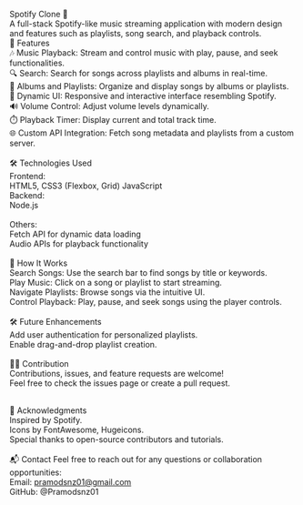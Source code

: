 Spotify Clone 🎵
<br>
A full-stack Spotify-like music streaming application with modern design and features such as playlists, song search, and playback controls.
<br>
🚀 Features<br>
🎶 Music Playback: Stream and control music with play, pause, and seek functionalities.<br>
🔍 Search: Search for songs across playlists and albums in real-time.<br>
📂 Albums and Playlists: Organize and display songs by albums or playlists.<br>
📜 Dynamic UI: Responsive and interactive interface resembling Spotify.<br>
🔊 Volume Control: Adjust volume levels dynamically.<br>
⏱️ Playback Timer: Display current and total track time.<br>
🌐 Custom API Integration: Fetch song metadata and playlists from a custom server. <br>
<br>
🛠️ Technologies Used <br>
Frontend:<br>
HTML5, CSS3 (Flexbox, Grid)
JavaScript <br> 
Backend:<br>
Node.js  
 <br>
Others:<br>
Fetch API for dynamic data loading<br>
Audio APIs for playback functionality <br>
<br>
🌟 How It Works<br>
Search Songs: Use the search bar to find songs by title or keywords.<br>
Play Music: Click on a song or playlist to start streaming.<br>
Navigate Playlists: Browse songs via the intuitive UI.<br>
Control Playback: Play, pause, and seek songs using the player controls.<br>
<br>
🛠️ Future Enhancements<br>
Add user authentication for personalized playlists.<br>
Enable drag-and-drop playlist creation. <br>
<br>
👩‍💻 Contribution<br>
Contributions, issues, and feature requests are welcome!<br>
Feel free to check the issues page or create a pull request.<br>
 <br>

🙌 Acknowledgments<br>
Inspired by Spotify.<br>
Icons by FontAwesome, Hugeicons.<br>
Special thanks to open-source contributors and tutorials.<br>
<br>
📬 Contact
Feel free to reach out for any questions or collaboration opportunities:<br> 
Email: pramodsnz01@gmail.com<br>
GitHub: @Pramodsnz01 
